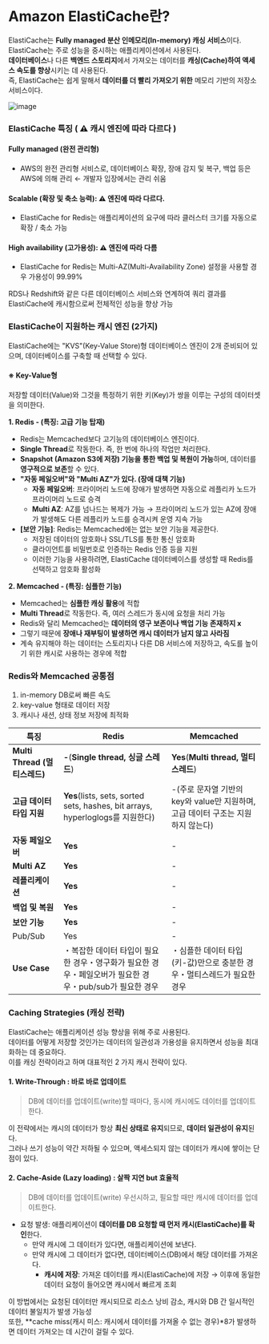 # Amazon ElastiCache란?

ElastiCache는 **Fully managed 분산 인메모리(In-memory) 캐싱 서비스**이다.  
ElastiCache는 주로 성능을 중시하는 애플리케이션에서 사용된다.  
**데이터베이스**나 다른 **백엔드 스토리지**에서 가져오는 데이터를 **캐싱(Cache)하여 액세스 속도를 향상**시키는 데 사용된다.  
즉, ElastiCache는 쉽게 말해서 **데이터를 더 빨리 가져오기 위한** 메모리 기반의 저장소 서비스이다.  

![image](https://github.com/user-attachments/assets/a147be2c-43a0-47f5-ae74-3687c40b34d6)

### ElastiCache 특징 ( ⚠ 캐시 엔진에 따라 다르다 )
#### Fully managed (완전 관리형)
- AWS의 완전 관리형 서비스로, 데이터베이스 확장, 장애 감지 및 복구, 백업 등은 AWS에 의해 관리 ← 개발자 입장에서는 관리 쉬움
#### Scalable (확장 및 축소 능력): ⚠ 엔진에 따라 다르다.
- ElastiCache for Redis는 애플리케이션의 요구에 따라 클러스터 크기를 자동으로 확장 / 축소 가능
#### High availability (고가용성): ⚠ 엔진에 따라 다름
- ElastiCache for Redis는 Multi-AZ(Multi-Availability Zone) 설정을 사용할 경우 가용성이 99.99%

RDS나 Redshift와 같은 다른 데이터베이스 서비스와 연계하여 쿼리 결과를 ElastiCache에 캐시함으로써 전체적인 성능을 향상 가능

### ElastiCache이 지원하는 캐시 엔진 (2가지)
ElastiCache에는 "KVS"(Key-Value Store)형 데이터베이스 엔진이 2개 준비되어 있으며, 데이터베이스를 구축할 때 선택할 수 있다.

#### ※ Key-Value형
저장할 데이터(Value)와 그것을 특정하기 위한 키(Key)가 쌍을 이루는 구성의 데이터셋을 의미한다.

**1. Redis -  (특징: 고급 기능 탑재)**
- Redis는 Memcached보다 고기능의 데이터베이스 엔진이다.
- **Single Thread**로 작동한다. 즉, 한 번에 하나의 작업만 처리한다.
- **Snapshot (Amazon S3에 저장) 기능을 통한 백업 및 복원이 가능**하며, 데이터를 **영구적으로 보존**할 수 있다.
- **"자동 페일오버"와 "Multi AZ"가 있다. (장애 대책 기능)**
  - **자동 페일오버**: 프라이머리 노드에 장애가 발생하면 자동으로 레플리카 노드가 프라이머리 노드로 승격
  - **Multi AZ**: AZ를 넘나드는 복제가 가능 → 프라이머리 노드가 있는 AZ에 장애가 발생해도 다른 레플리카 노드를 승격시켜 운영 지속 가능
- **[보안 기능]**: Redis는 Memcached에는 없는 보안 기능을 제공한다.
  - 저장된 데이터의 암호화나 SSL/TLS를 통한 통신 암호화
  - 클라이언트를 비밀번호로 인증하는 Redis 인증 등을 지원
  - 이러한 기능을 사용하려면, ElastiCache 데이터베이스를 생성할 때 Redis를 선택하고 암호화 활성화

**2. Memcached - (특징: 심플한 기능)**
- Memcached는 **심플한 캐싱 활용**에 적합
- **Multi Thread**로 작동한다. 즉, 여러 스레드가 동시에 요청을 처리 가능
- Redis와 달리 Memcached는 **데이터의 영구 보존이나 백업 기능 존재하지 x**
- 그렇기 때문에 **장애나 재부팅이 발생하면 캐시 데이터가 남지 않고 사라짐**
- 계속 유지해야 하는 데이터는 스토리지나 다른 DB 서비스에 저장하고, 속도를 높이기 위한 캐시로 사용하는 경우에 적합

### Redis와 Memcached 공통점
1. in-memory DB로써 빠른 속도
2. key-value 형태로 데이터 저장
3. 캐시나 새션, 상태 정보 저장에 최적화

| **특징** | **Redis** | **Memcached** |
| --- | --- | --- |
| **Multi Thread (멀티스레드)** | **-**(**Single thread, 싱글 스레드**) | **Yes**(**Multi thread, 멀티 스레드**) |
| **고급 데이터 타입 지원** | **Yes**(lists, sets, sorted sets, hashes, bit arrays, hyperloglogs를 지원한다) | -(주로 문자열 기반의 key와 value만 지원하며, 고급 데이터 구조는 지원하지 않는다) |
| **자동 페일오버** | **Yes** | - |
| **Multi AZ** | **Yes** | - |
| **레플리케이션** | **Yes** | - |
| **백업 및 복원** | **Yes** | - |
| **보안 기능** | **Yes** | - |
| Pub/Sub | Yes | - |
| **Use Case** | ・복잡한 데이터 타입이 필요한 경우・영구화가 필요한 경우・페일오버가 필요한 경우・pub/sub가 필요한 경우 | ・심플한 데이터 타입(키-값)만으로 충분한 경우・멀티스레드가 필요한 경우 |


### Caching Strategies (캐싱 전략)
ElastiCache는 애플리케이션 성능 향상을 위해 주로 사용된다.  
데이터를 어떻게 저장할 것인가는 데이터의 일관성과 가용성을 유지하면서 성능을 최대화하는 데 중요하다.  
이를 캐싱 전략이라고 하며 대표적인 2 가지 캐시 전략이 있다.  

#### 1. Write-Through : 바로 바로 업데이트
> DB에 데이터를 업데이트(write)할 때마다, 동시에 캐시에도 데이터를 업데이트한다.

이 전략에서는 캐시의 데이터가 항상 **최신 상태로 유지**되므로, **데이터 일관성이 유지**된다.  
그러나 쓰기 성능이 약간 저하될 수 있으며, 액세스되지 않는 데이터가 캐시에 쌓이는 단점이 있다.

#### 2. Cache-Aside (Lazy loading) : 살짝 지연 but 효율적
> DB에 데이터를 업데이트(write) 우선시하고, 필요할 때만 캐시에 데이터를 업데이트한다.

- 요청 발생: 애플리케이션이 **데이터를 DB 요청할 때 먼저 캐시(ElastiCache)를 확인**한다.
  - 만약 캐시에 그 데이터가 있다면, 애플리케이션에 보낸다.  
  - 만약 캐시에 그 데이터가 없다면, 데이터베이스(DB)에서 해당 데이터를 가져온다.
    - **캐시에 저장**: 가져온 데이터를 캐시(ElastiCache)에 저장 → 이후에 동일한 데이터 요청이 들어오면 캐시에서 빠르게 조회


이 방법에서는 요청된 데이터만 캐시되므로 리소스 낭비 감소, 캐시와 DB 간 일시적인 데이터 불일치가 발생 가능성  
또한, **cache miss(캐시 미스: 캐시에서 데이터를 가져올 수 없는 경우)*8가 발생하면 데이터 가져오는 데 시간이 걸릴 수 있다.  


 
